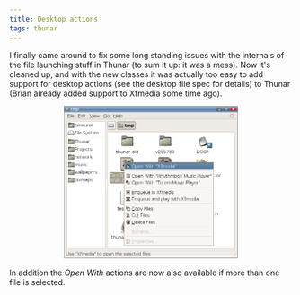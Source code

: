 ```yaml
---
title: Desktop actions
tags: thunar
---
```


I finally came around to fix some long standing issues with the internals of the file launching stuff in Thunar (to sum it up: it was a mess). Now it's cleaned up, and with the new classes it was actually too easy to add support for desktop actions (see the desktop file spec for details) to Thunar (Brian already added support to Xfmedia some time ago).

<center><a href="/images/2006/desktop-actions.png"><img src="/images/2006/desktop-actions.png" width="310" /></a></center>

In addition the <i>Open With</i> actions are now also available if more than one file is selected.
